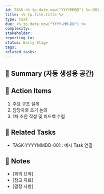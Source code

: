 ```yaml
---
id: TASK-<% tp.date.now("YYYYMMDD") %>-001
title: <% tp.file.title %>
type: task
due: <% tp.date.now("YYYY-MM-DD") %>
complexity: 
stakeholder: 
reporting_to: 
status: Early Stage
tags: 
related_tasks:
---
```


## 🧠 Summary (자동 생성용 공간)
<!-- Claude 또는 Obsidian Dataview로 자동 생성 예정 -->
<!-- 예: 이 Task는 어떤 Business impact 를 만들며, 어떤 문제를 해결하는가? -->

## 🔨 Action Items  
1. 주요 구조 설계  
2. 담당자와 초기 논의  
3. 1차 초안 작성 및 피드백 수렴

## 🔗 Related Tasks  
- TASK-YYYYMMDD-001 : 예시 Task 연결

## 📝 Notes  
- [회의 요약]  
- [참고 자료]  
- [결정 사항]
